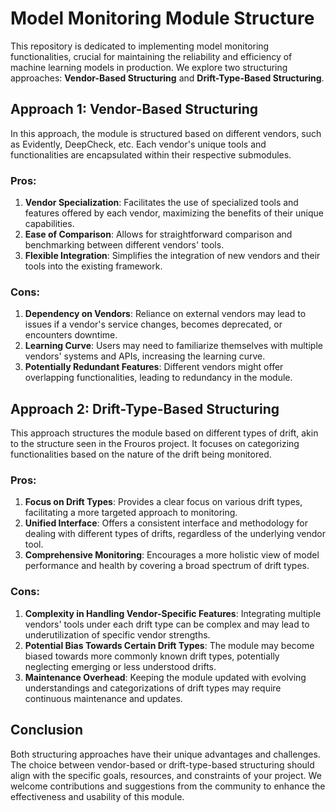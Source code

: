 
# Model Monitoring Module Structure

This repository is dedicated to implementing model monitoring functionalities, crucial for maintaining the reliability and efficiency of machine learning models in production. We explore two structuring approaches: **Vendor-Based Structuring** and **Drift-Type-Based Structuring**.

## Approach 1: Vendor-Based Structuring

In this approach, the module is structured based on different vendors, such as Evidently, DeepCheck, etc. Each vendor's unique tools and functionalities are encapsulated within their respective submodules.

### Pros:
1. **Vendor Specialization**: Facilitates the use of specialized tools and features offered by each vendor, maximizing the benefits of their unique capabilities.
2. **Ease of Comparison**: Allows for straightforward comparison and benchmarking between different vendors' tools.
3. **Flexible Integration**: Simplifies the integration of new vendors and their tools into the existing framework.

### Cons:
1. **Dependency on Vendors**: Reliance on external vendors may lead to issues if a vendor's service changes, becomes deprecated, or encounters downtime.
2. **Learning Curve**: Users may need to familiarize themselves with multiple vendors' systems and APIs, increasing the learning curve.
3. **Potentially Redundant Features**: Different vendors might offer overlapping functionalities, leading to redundancy in the module.

## Approach 2: Drift-Type-Based Structuring

This approach structures the module based on different types of drift, akin to the structure seen in the Frouros project. It focuses on categorizing functionalities based on the nature of the drift being monitored.

### Pros:
1. **Focus on Drift Types**: Provides a clear focus on various drift types, facilitating a more targeted approach to monitoring.
2. **Unified Interface**: Offers a consistent interface and methodology for dealing with different types of drifts, regardless of the underlying vendor tool.
3. **Comprehensive Monitoring**: Encourages a more holistic view of model performance and health by covering a broad spectrum of drift types.

### Cons:
1. **Complexity in Handling Vendor-Specific Features**: Integrating multiple vendors' tools under each drift type can be complex and may lead to underutilization of specific vendor strengths.
2. **Potential Bias Towards Certain Drift Types**: The module may become biased towards more commonly known drift types, potentially neglecting emerging or less understood drifts.
3. **Maintenance Overhead**: Keeping the module updated with evolving understandings and categorizations of drift types may require continuous maintenance and updates.

## Conclusion

Both structuring approaches have their unique advantages and challenges. The choice between vendor-based or drift-type-based structuring should align with the specific goals, resources, and constraints of your project. We welcome contributions and suggestions from the community to enhance the effectiveness and usability of this module.
